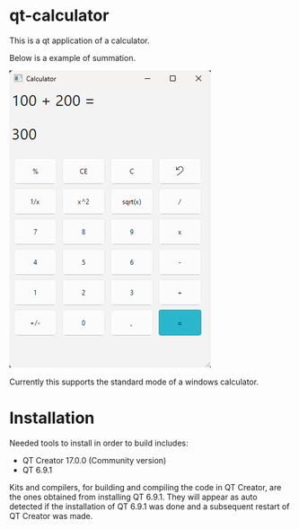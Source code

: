 # qt-calculator
This is a qt application of a calculator.

Below is a example of summation.

![Calculator Screenshot](images/calculator-screenshot.png)

Currently this supports the standard mode of a windows calculator.

# Installation

Needed tools to install in order to build includes:

* QT Creator 17.0.0 (Community version)
* QT 6.9.1

Kits and compilers, for building and compiling the code in QT Creator, are the ones obtained from installing QT 6.9.1. They will appear as auto detected if the installation of QT 6.9.1 was done and a subsequent restart of QT Creator was made. 